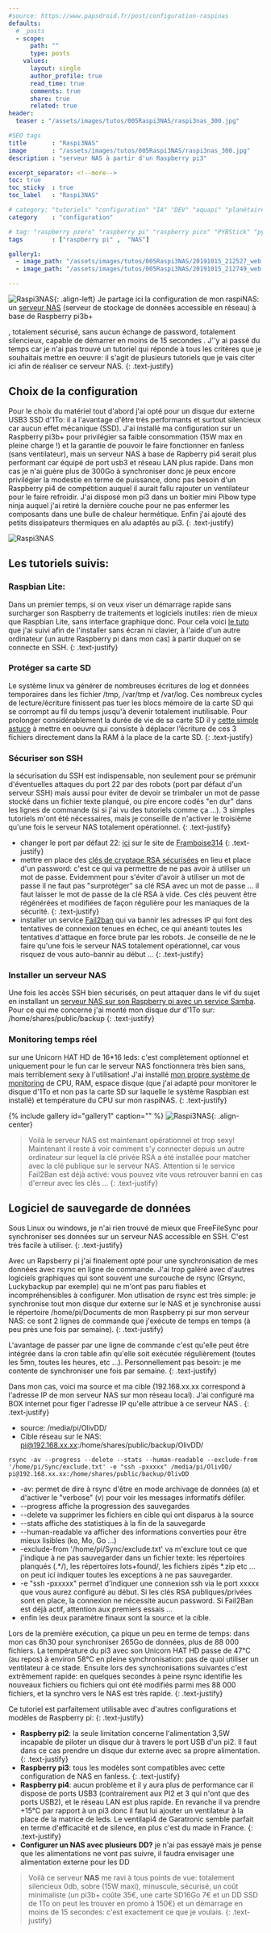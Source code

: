 ```yaml
---
#source: https://www.papsdroid.fr/post/configuration-raspinas
defaults:
  # _posts
  - scope:
      path: ""
      type: posts
    values:
      layout: single
      author_profile: true
      read_time: true
      comments: true
      share: true
      related: true
header: 
  teaser : "/assets/images/tutos/005Raspi3NAS/raspi3nas_300.jpg"

#SEO tags
title       : "Raspi3NAS"
image       : "/assets/images/tutos/005Raspi3NAS/raspi3nas_300.jpg"
description : "serveur NAS à partir d'un Raspberry pi3"

excerpt_separator: <!--more-->
toc: true
toc_sticky  : true
toc_label   : "Raspi3NAS"

# category: "tutoriels" "configuration" "IA" "DEV" "aquapi" "planétaire" 
category    : "configuration" 

# tag: "raspberry pzero" "raspberry pi" "raspberry pico" "PYBStick" "python3" "micro-pyhton" "électronique"
tags        : ["raspberry pi" ,  "NAS"]

gallery1:
  - image_path: "/assets/images/tutos/005Raspi3NAS/20191015_212527_web.jpg"
  - image_path: "/assets/images/tutos/005Raspi3NAS/20191015_212749_web.jpg"

---
```

![Raspi3NAS](/assets/images/tutos/005Raspi3NAS/raspi3nas_300.jpg){: .align-left} 
Je partage ici la configuration de mon raspiNAS: un [serveur NAS](https://fr.wikipedia.org/wiki/Serveur_de_stockage_en_r%C3%A9seau) (serveur de stockage de données accessible en réseau) à base de Raspberry pi3b+
<!--more-->
, totalement sécurisé, sans aucun échange de password, totalement silencieux, capable de démarrer en moins de 15 secondes . J''y ai passé du temps car je n'ai pas trouvé un tutoriel qui réponde à tous les critères que je souhaitais mettre en oeuvre: il s'agit de plusieurs tutoriels que je vais citer ici afin de réaliser ce serveur NAS.
{: .text-justify}

## Choix de la configuration

Pour le choix du matériel tout d'abord j'ai opté pour un disque dur externe USB3 SSD d'1To: il a l'avantage d'être très performants et surtout silencieux car aucun effet mécanique (SSD). J'ai installé ma configuration sur un Raspberry pi3b+ pour privilégier sa faible consommation (15W max en pleine charge !) et la garantie de pouvoir le faire fonctionner en fanless (sans ventilateur), mais un serveur NAS à base de Rapberry pi4 serait plus performant car équipé de port usb3 et réseau LAN plus rapide. Dans mon cas je n'ai guère plus de 300Go à synchroniser donc je peux encore privilégier la modestie en terme de puissance, donc pas besoin d'un Raspberry pi4 de compétition auquel il aurait fallu rajouter un ventilateur pour le faire refroidir. J'ai disposé mon pi3 dans un boitier mini Pibow type ninja auquel j'ai retiré la dernière couche pour ne pas enfermer les composants dans une bulle de chaleur hermétique. Enfin j'ai ajouté des petits dissipateurs thermiques en alu adaptés au pi3.
{: .text-justify}

![Raspi3NAS](/assets/images/tutos/005Raspi3NAS/20191015_212527_web.jpg)

## Les tutoriels suivis:

### Raspbian Lite: 
Dans un premier temps, si on veux viser un démarrage rapide sans surcharger son Raspberry de traitements et logiciels inutiles: rien de mieux que Raspbian Lite, sans interface graphique donc. Pour cela voici [le tuto](https://raspberry-pi.fr/raspberry-pi-sans-ecran-sans-clavier/) que j'ai suivi afin de l'installer sans écran ni clavier, à l'aide d'un autre ordinateur (un autre Raspberry pi dans mon cas) à partir duquel on se connecte en SSH.
{: .text-justify}

### Protéger sa carte SD
Le système linux va générer de nombreuses écritures de log et données temporaires dans les fichier /tmp, /var/tmp et /var/log. Ces nombreux cycles de lecture/écriture finissent pas tuer les blocs mémoire de la carte SD qui se corrompt au fil du temps jusqu'à devenir totalement inutilisable. Pour prolonger considérablement la durée de vie de sa carte SD il y [cette simple astuce](http://www.magdiblog.fr/divers/comment-prolonger-la-duree-de-vie-de-vos-cartes-sd-sur-raspberry-pi/) à mettre en oeuvre qui consiste à déplacer l’écriture de ces 3 fichiers directement dans la RAM à la place de la carte SD.
{: .text-justify}

### Sécuriser son SSH
la sécurisation du SSH est indispensable, non seulement pour se prémunir d'éventuelles attaques du port 22 par des robots (port par défaut d'un serveur SSH) mais aussi pour éviter de devoir se trimbaler un mot de passe stocké dans un fichier texte planqué, ou pire encore codés "en dur" dans les lignes de commande (si si j'ai vu des tutoriels comme ça ...). 3 simples tutoriels m'ont été nécessaires, mais je conseille de n'activer le troisième qu'une fois le serveur NAS totalement opérationnel.
{: .text-justify}
- changer le port par défaut 22: [ici](https://www.framboise314.fr/securiser-son-raspberry/) sur le site de [Framboise314](https://www.framboise314.fr/)
{: .text-justify}
- mettre en place des [clés de cryptage RSA sécurisées](https://pointbat.wordpress.com/2017/10/09/comment-accedez-a-votre-raspberry-en-ssh-avec-une-cle-rsa-de-facon-securisee/) en lieu et place d'un password: c'est ce qui va permettre de ne pas avoir à utiliser un mot de passe. Evidemment pour s'éviter d'avoir à utiliser un mot de passe il ne faut pas "surprotéger" sa clé RSA avec un mot de passe ... il faut laisser le mot de passe de la clé RSA à vide. Ces clés peuvent être régénérées et modifiées de façon régulière pour les maniaques de la sécurité.
{: .text-justify}
- installer un service [Fail2ban](https://pimylifeup.com/raspberry-pi-fail2ban/) qui va bannir les adresses IP qui font des tentatives de connexion tenues en échec, ce qui anéanti toutes les tentatives d'attaque en force brute par les robots. Je conseille de ne le faire qu'une fois le serveur NAS totalement opérationnel, car vous risquez de vous auto-bannir au début ...
{: .text-justify}

### Installer un serveur NAS
Une fois les accès SSH bien sécurisés, on peut attaquer dans le vif du sujet en installant un [serveur NAS sur son Raspberry pi avec un service Samba](https://raspberry-pi.fr/raspberry-pi-nas-samba/). Pour ce qui me concerne j'ai monté mon disque dur d'1To sur: /home/shares/public/backup
{: .text-justify}

### Monitoring temps réel 
sur une Unicorn HAT HD de 16*16 leds: c'est complètement optionnel et uniquement pour le fun car le serveur NAS fonctionnera très bien sans, mais terriblement sexy à l'utilisation! J'ai installé [mon propre système de monitoring](https://papsdroidfr.github.io/tutoriels/sysdroid-unicorn-hat/) de CPU, RAM, espace disque (que j'ai adapté pour monitorer le disque d'1To et non pas la carte SD sur laquelle le système Raspbian est installé) et température du CPU sur mon raspiNAS.
{: .text-justify}

{% include gallery id="gallery1" caption="" %}
![Raspi3NAS](/assets/images/tutos/005Raspi3NAS/20191016_111859_web.jpg){: .align-center} 

> Voilà le serveur NAS est maintenant opérationnel et trop sexy! Maintenant il reste à voir comment s'y connecter depuis un autre ordinateur sur lequel la clé privée RSA a été installée pour matcher avec la clé publique sur le serveur NAS. Attention si le service Fail2Ban est déjà activé: vous pouvez vite vous retrouver banni en cas d'erreur avec les clés ...
{: .text-justify}

## Logiciel de sauvegarde de données

Sous Linux ou windows, je n'ai rien trouvé de mieux que FreeFileSync pour synchroniser ses données sur un serveur NAS accessible en SSH. C'est très facile à utiliser.
{: .text-justify}

Avec un Rapsberry pi j'ai finalement opté pour une synchronisation de mes données avec rsync en ligne de commande. J'ai trop galéré avec d'autres logiciels graphiques qui sont souvent une surcouche de rsync (Grsync, Luckybackup par exemple) qui ne m'ont pas paru fiables et incompréhensibles à configurer. Mon utlisation de rsync est très simple: je synchronise tout mon disque dur externe sur le NAS et je synchronise aussi le répertoire /home/pi/Documents de mon Raspberry pi sur mon serveur NAS: ce sont 2 lignes de commande que j'exécute de temps en temps (à peu près une fois par semaine).
{: .text-justify}

L'avantage de passer par une ligne de commande c'est qu'elle peut être intégrée dans la cron table afin qu'elle soit exécutée régulièrement (toutes les 5mn, toutes les heures, etc ...). Personnellement pas besoin: je me contente de synchroniser une fois par semaine.
{: .text-justify}
 
Dans mon cas, voici ma source et ma cible (192.168.xx.xx correspond à l'adresse IP de mon serveur NAS sur mon réseau local). J'ai configuré ma BOX internet pour figer l'adresse IP qu'elle attribue à ce serveur NAS .
{: .text-justify}
- source: /media/pi/OlivDD/
- Cible réseau sur le NAS: pi@192.168.xx.xx:/home/shares/public/backup/OlivDD/

```
rsync -av --progress --delete --stats --human-readable --exclude-from '/home/pi/Sync/exclude.txt' -e "ssh -pxxxxx" /media/pi/OlivDD/ pi@192.168.xx.xx:/home/shares/public/backup/OlivDD
```

- -av: permet de dire à rsync d'être en mode archivage de données (a) et d'activer le "verbose" (v) pour voir les messages informatifs défiler.
- --progress affiche la progression des sauvegardes
- --delete va supprimer les fichiers en cible qui ont disparus à la source
- --stats affiche des statistiques à la fin de la sauvegarde
- --human-readable va afficher des informations converties pour être mieux lisibles (ko, Mo, Go ...)
- -exclude-from '/home/pi/Sync/exclude.txt' va m'exclure tout ce que j'indique à ne pas sauvegarder dans un fichier texte: les répertoires planqués (.*/), les répertoires lots+found/, les fichiers zipés *.zip etc ... on peut ici indiquer toutes les exceptions à ne pas sauvegarder.
- -e "ssh -pxxxxx" permet d'indiquer une connexion ssh via le port xxxxx que vous aurez configuré au début. Si les clés RSA publiques/privées sont en place, la connexion ne nécessite aucun password. Si Fail2Ban est déjà actif, attention aux premiers essais ...
- enfin les deux paramètre finaux sont la source et la cible.


Lors de la première exécution, ça pique un peu en terme de temps: dans mon cas 6h30 pour synchroniser 265Go de données, plus de 88 000 fichiers. La température du pi3 avec son Unicorn HAT HD passe de 47°C (au repos) à environ 58°C en pleine synchronisation: pas de quoi utiliser un ventilateur à ce stade. Ensuite lors des synchronisations suivantes c'est extrêmement rapide: en quelques secondes à peine rsync identifie les nouveaux fichiers ou fichiers qui ont été modifiés parmi mes 88 000 fichiers, et la synchro vers le NAS est très rapide.
{: .text-justify}

Ce tutoriel est parfaitement utilisable avec d'autres configurations et modèles de Raspberry pi:
{: .text-justify}
- **Raspberry pi2**: la seule limitation concerne l'alimentation 3,5W incapable de piloter un disque dur à travers le port USB d'un pi2. Il faut dans ce cas prendre un disque dur externe avec sa propre alimentation.
{: .text-justify}
- **Raspberry pi3**: tous les modèles sont compatibles avec cette configuration de NAS en fanless.
{: .text-justify}
- **Raspberry pi4**: aucun problème et il y aura plus de performance car il dispose de ports USB3 (contrairement aux PI2 et 3 qui n'ont que des ports USB2), et le réseau LAN est plus rapide. En revanche il va prendre +15°C par rapport à un pi3 donc il faut lui ajouter un ventilateur à la place de la matrice de leds. Le ventilapi4 de Garatronic semble parfait en terme d'efficacité et de silence, en plus c'est du made in France.
{: .text-justify}
- **Configurer un NAS avec plusieurs DD?** je n'ai pas essayé mais je pense que les alimentations ne vont pas suivre, il faudra envisager une alimentation externe pour les DD

> Voilà ce serveur **NAS** me ravi à tous points de vue: totalement silencieux 0db, sobre (15W maxi), minuscule, sécurisé, un coût minimaliste (un pi3b+ coûte 35€, une carte SD16Go 7€ et un DD SSD de 1To on peut les trouver en promo à 150€) et un démarrage en moins de 15 secondes: c'est exactement ce que je voulais.
{: .text-justify}